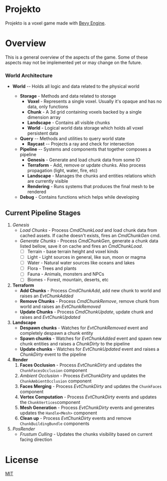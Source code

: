 # Projekto

Projekto is a voxel game made with [Bevy Engine](https://github.com/bevyengine/bevy).


# Overview

This is a general overview of the aspects of the game. Some of these aspects may not be implemented yet or may change on the future.

### World Architecture

- **World** -- Holds all logic and data related to the physical world
  - **Storage** - Methods and data related to storage
    - **Voxel** - Represents a single voxel. Usually it's opaque and has no data, only functions
    - **Chunk** - A 3d grid containing voxels backed by a single dimension array
    - **Landscape** - Contains all visible chunks
    - **World** - Logical world data storage which holds all voxel persistent data
  - **Query** -- Methods and utilities to query world state
    - **Raycast** -- Projects a ray and check for intersection
  - **Pipeline** -- Systems and components that together composes a pipeline
    - **Genesis** - Generate and load chunk data from some IO
    - **Terraform** - Add, remove or update chunks. Also process propagation (light, water, fire, etc)
    - **Landscape** - Manages the chunks and entities relations which are currently visible
    - **Rendering** - Runs systems that produces the final mesh to be rendered 
  - **Debug** - Contains functions which helps while developing

  <!-- - **Manipulation** - Commands to manipulate the world 
    - **Set Voxel** - Set a voxel value in a given point on the world
    - **Spawn Chunk**  - Spawns a chunk in a given position
    - **Despawn Chunk** - Despawn chunk in a given position -->
  <!--- **Propagation** - Any computation task that needs propagate some value over the world
    - **Light** - Propagates sun and artificial light over the world
    - **Water** - Propagates water over the world
    - **Fire** - Propagates fire over the world
    - **Physics** - Propagate physics behavior, like structures collapse, over the world -->
  <!-- - **Rendering** - Steps to render the final visible chunk
    - **Faces Occlusion** - Hides chunks and voxels that doesn't needs to be rendered
    - **Ambient Occlusion** - Computes the AO of each face
    - **Faces Merge** - Merge faces with the same properties to reduce the number of vertices
    - **Vertex Computation** - Computes the vertices for all visible and merges faces 
    - **Mesh Generation** - Generates the final mesh using the computed vertices -->

## Current Pipeline Stages

1. *Genesis*
    - *Load Chunks* - Process *CmdChunkLoad* and load chunk data from cached assets. If cache doesn't exists, fires an *CmdChunkGen* cmd.
    - *Generate Chunks* - Process *CmdChunkGen*, generate a chunk data listed bellow, save it on cache and fires an *CmdChunkLoad*.
        * [ ] Terrain - base terrain height and voxel kinds
        * [ ] Light - Light sources in general, like sun, moon or magma
        * [ ] Water - Natural water sources like oceans and lakes
        * [ ] Flora - Trees and plants
        * [ ] Fauna - Animals, monsters and NPCs
        * [ ] Biomes - Forest, mountain, deserts, etc
2. **Terraform**
    - **Add Chunks** - Process *CmdChunkAdd*, add new chunk to world and raises an *EvtChunkAdded*
    - **Remove Chunks** - Process *CmdChunkRemove*, remove chunk from world and raises an *EvtChunkRemoved*
    - **Update Chunks** - Process *CmdChunkUpdate*, update chunk and raises and *EvtChunkUpdated*
3. **Landscape**
    - **Despawn chunks** - Watches for *EvtChunkRemoved* event and completely despawn a chunk entity
    - **Spawn chunks** - Watches for *EvtChunkAdded* event and spawn new chunk entities and raises a *ChunkDirty* to the pipeline
    - **Update chunks** - Watches for *EvtChunkUpdated* event and raises a *ChunkDirty* event to the pipeline
4. **Render**
    1. **Faces Occlusion** - Process *EvtChunkDirty* and updates the `ChunkFacesOcclusion` component
    2. *Ambient Occlusion* - Process *EvtChunkDirty* and updates the `ChunkAmbientOcclusion` component
    3. **Faces Merging** - Process *EvtChunkDirty* and updates the `ChunkFaces` component
    4. **Vertex Computation** - Process *EvtChunkDirty* events and updates the `ChunkVertices`component
    5. **Mesh Generation** - Process *EvtChunkDirty* events and generates updates the `Handle<Mesh>` component
    6. **Clean up** - Process *EvtChunkDirty* events and remove `ChunkBuildingBundle` components
5. *PosRender*
    - *Frustum Culling* - Updates the chunks visibility based on current facing direction


# License
[MIT](https://choosealicense.com/licenses/mit/)